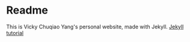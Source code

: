 # Readme

This is Vicky Chuqiao Yang's personal website, made with Jekyll. [Jekyll tutorial](http://taniarascia.com/make-a-static-website-with-jekyll)
